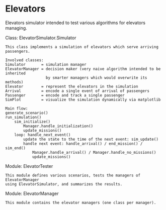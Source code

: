 # Elevators
Elevators simulator intended to test various algorithms for elevators managing.

Class: ElevatorSimulator.Simulator

    This class implements a simulation of elevators which serve arriving passengers.

    Involved classes:
    Simulator       = simulation manager
    ElevatorManager = decision maker (very naive algorithm intended to be inherited
                      by smarter managers which would overwrite its methods)
    Elevator        = represent the elevators in the simulation
    Arrival         = encode a single event of arrival of passengers
    Passenger       = encode and track a single passenger
    SimPlot         = visualize the simulation dynamically via matplotlib

    Main flow:
    generate_scenario()
    run_simulation()
        sim_initialize()
            Manager.handle_initialization()
            update_missions()
        loop: handle_next_event()
            update the state to the time of the next event: sim_update()
            handle next event: handle_arrival() / end_mission() / sim_end()
                Manager.handle_arrival() / Manager.handle_no_missions()
                update_missions()


Module: ElevatorTester

    This module defines various scenarios, tests the managers of ElevatorManager
    using ElevatorSimulator, and summarizes the results.


Module: ElevatorManager

    This module contains the elevator managers (one class per manager).
    
